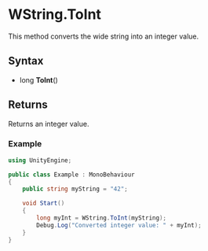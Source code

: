# WString.ToInt

This method converts the wide string into an integer value.

## Syntax

- long **ToInt**()

## Returns

Returns an integer value.

### Example

```csharp
using UnityEngine;

public class Example : MonoBehaviour
{
    public string myString = "42";

    void Start()
    {
        long myInt = WString.ToInt(myString);
        Debug.Log("Converted integer value: " + myInt);
    }
}
```